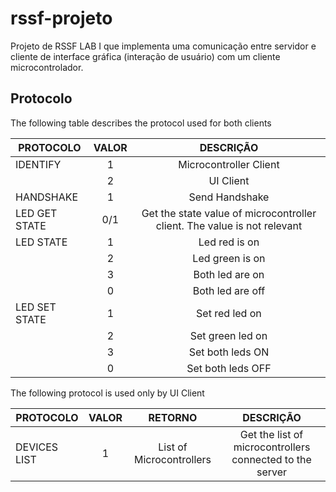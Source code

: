 # rssf-projeto

Projeto de RSSF LAB I que implementa uma comunicação entre servidor e cliente de interface gráfica (interação de usuário) com um cliente microcontrolador. 

## Protocolo
 
 The following table describes the protocol used for both clients

|PROTOCOLO     |  VALOR  |  DESCRIÇÃO  |
|--------------|:-------:|:-----------:|
|IDENTIFY      |    1    |Microcontroller Client
|	           |    2    |UI Client
|HANDSHAKE     |    1    |Send Handshake
|LED GET STATE |   0/1   |Get the state value of microcontroller client. The value is not relevant
|LED STATE     |    1    |Led red is on
|              |    2    |Led green is on
|              |    3    |Both led are on
|              |    0    |Both led are off
|LED SET STATE |    1    |Set red led on
|              |    2    |Set green led on
|              |    3    |Set both leds ON
|              |    0    |Set both leds OFF


The following protocol is used only by UI Client

|PROTOCOLO     |  VALOR  |  RETORNO                     |  DESCRIÇÃO  |
|--------------|:-------:|:----------------------------:|:-----------:|
|DEVICES LIST  |    1    | List of Microcontrollers     |Get the list of microcontrollers connected to the server

